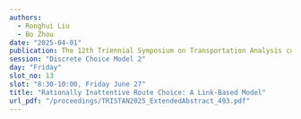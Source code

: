 ```yaml
---
authors:
  - Ronghui Liu
  - Bo Zhou
date: "2025-04-01"
publication: The 12th Triennial Symposium on Transportation Analysis conference
session: "Discrete Choice Model 2"
day: "Friday"
slot_no: 13
slot: "8:30-10:00, Friday June 27"
title: "Rationally Inattentive Route Choice: A Link-Based Model"
url_pdf: "/proceedings/TRISTAN2025_ExtendedAbstract_493.pdf"
---
```

